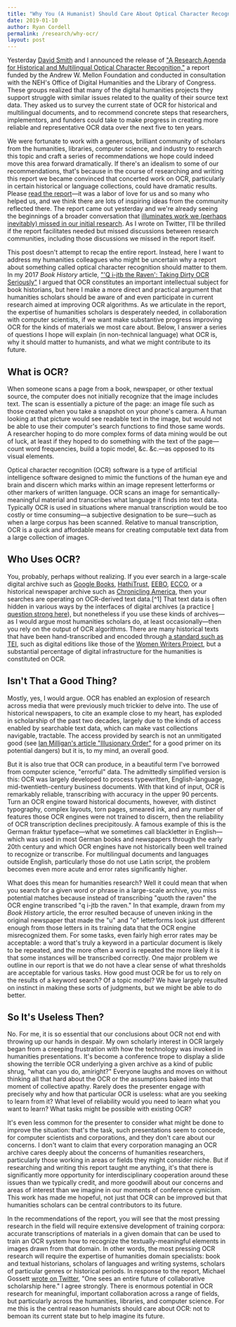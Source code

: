 ```yaml
---
title: "Why You (A Humanist) Should Care About Optical Character Recognition"
date: 2019-01-10
author: Ryan Cordell
permalink: /research/why-ocr/
layout: post
---
```


Yesterday [David Smith](http://www.ccs.neu.edu/home/dasmith/) and I announced the release of ["A Research Agenda for Historical and Multilingual Optical Character Recognition,"](https://ocr.northeastern.edu/report/) a report funded by the Andrew W. Mellon Foundation and conducted in consultation with the NEH's Office of Digital Humanities and the Library of Congress. These groups realized that many of the digital humanities projects they support struggle with similar issues related to the quality of their source text data. They asked us to survey the current state of OCR for historical and multilingual documents, and to recommend concrete steps that researchers, implementors, and funders could take to make progress in creating more reliable and representative OCR data over the next five to ten years. 

We were fortunate to work with a generous, brilliant community of scholars from the humanities, libraries, computer science, and industry to research this topic and craft a series of recommendations we hope could indeed move this area forward dramatically. If there's an idealism to some of our recommendations, that's because in the course of researching and writing this report we became convinced that concerted work on OCR, particularly in certain historical or language collections, could have dramatic results. Please [read the report](https://ocr.northeastern.edu/report/)—it was a labor of love for us and so many who helped us, and we think there are lots of inspiring ideas from the community reflected there. The report came out yesterday and we're already seeing the beginnings of a broader conversation that [illuminates work we (perhaps inevitably) missed in our initial research](https://twitter.com/ryancordell/status/1083362956853870592). As I wrote on Twitter, I'll be thrilled if the report facilitates needed but missed discussions between research communities, including those discussions we missed in the report itself.

This post doesn't attempt to recap the entire report. Instead, here I want to address my humanities colleagues who might be uncertain why a report about something called optical character recognition should matter to them. In my 2017 *Book History* article, ["'Q i-jtb the Raven': Taking Dirty OCR Seriously"](https://ryancordell.org/research/qijtb-the-raven/) I argued that OCR constitutes an important intellectual subject for book historians, but here I make a more direct and practical argument that humanities scholars should be aware of and even participate in current research aimed at improving OCR algorithms.  As we articulate in the report, the expertise of humanities scholars is desperately needed, in collaboration with computer scientists, if we want make substantive progress improving OCR for the kinds of materials we most care about. Below, I answer a series of questions I hope will explain (in non-technical language) what OCR is, why it should matter to humanists, and what we might contribute to its future. 

## What is OCR?

When someone scans a page from a book, newspaper, or other textual source, the computer does not initially recognize that the image includes text. The scan is essentially a picture of the page: an image file such as those created when you take a snapshot on your phone's camera. A human looking at that picture would see readable text in the image, but would not be able to use their computer's search functions to find those same words. A researcher hoping to do more complex forms of data mining would be out of luck, at least if they hoped to do something with the text of the page—count word frequencies, build a topic model, &c. &c.—as opposed to its visual elements. 

Optical character recognition (OCR) software is a type of artificial intelligence software designed to mimic the functions of the human eye and brain and discern which marks within an image represent letterforms or other markers of written language. OCR scans an image for semantically-meaningful material and transcribes what language it finds into text data. Typically OCR is used in situations where manual transcription would be too costly or time consuming—a subjective designation to be sure—such as when a large corpus has been scanned. Relative to manual transcription, OCR is a quick and affordable means for creating computable text data from a large collection of images. 

## Who Uses OCR?

You, probably, perhaps without realizing. If you ever search in a large-scale digital archive such as [Google Books](https://books.google.com/), [HathiTrust](https://www.hathitrust.org/), [EEBO](https://eebo.chadwyck.com/home), [ECCO](https://www.gale.com/primary-sources/eighteenth-century-collections-online), or a historical newspaper archive such as [Chronicling America](https://chroniclingamerica.loc.gov/), then your searches are operating on OCR-derived text data.[^1] That text data is often hidden in various ways by the interfaces of digital archives (a practice [I question strong here](https://ryancordell.org/research/qijtb-the-raven/)), but nonetheless if you use these kinds of archives—as I would argue most humanities scholars do, at least occasionally—then you rely on the output of OCR algorithms. There are many historical texts that have been hand-transcribed and encoded through [a standard such as TEI](http://www.tei-c.org/), such as digital editions like those of the [Women Writers Project](https://www.wwp.northeastern.edu/), but a substantial percentage of digital infrastructure for the humanities is constituted on OCR. 

## Isn't That a Good Thing?

Mostly, yes, I would argue. OCR has enabled an explosion of research across media that were previously much trickier to delve into. The use of historical newspapers, to cite an example close to my heart, has exploded in scholarship of the past two decades, largely due to the kinds of access enabled by searchable text data, which can make vast collections navigable, tractable. The access provided by search is not an unmitigated good (see [Ian Milligan's article "Illusionary Order"](http://muse.jhu.edu/article/527016) for a good primer on its potential dangers) but it is, to my mind, an overall good. 

But it is also true that OCR can produce, in a beautiful term I've borrowed from computer science, "errorful" data. The admittedly simplified version is this: OCR was largely developed to process typewritten, English-language, mid-twentieth-century business documents. With that kind of input, OCR is remarkably reliable, transcribing with accuracy in the upper 90 percents. Turn an OCR engine toward historical documents, however, with distinct typography, complex layouts, torn pages, smeared ink, and any number of features those OCR engines were not trained to discern, then the reliability of OCR transcription declines precipitously. A famous example of this is the German fraktur typeface—what we sometimes call blackletter in English—which was used in most German books and newspapers through the early 20th century and which OCR engines have not historically been well trained to recognize or transcribe. For multilingual documents and languages outside English, particularly those do not use Latin script, the problem becomes even more acute and error rates significantly higher. 

What does this mean for humanities research? Well it could mean that when you search for a given word or phrase in a large-scale archive, you miss potential matches because instead of transcribing "quoth the raven" the OCR engine transcribed "q i-jtb the raven." In that example, drawn from my *Book History* article, the error resulted because of uneven inking in the original newspaper that made the "u" and "o" letterforms look just different enough from those letters in its training data that the OCR engine misrecognized them. For some tasks, even fairly high error rates may be acceptable: a word that's truly a keyword in a particular document is likely to be repeated, and the more often a word is repeated the more likely it is that some instances will be transcribed correctly. One major problem we outline in our report is that we do not have a clear sense of what thresholds are acceptable for various tasks. How good must OCR be for us to rely on the results of a keyword search? Of a topic model? We have largely resulted on instinct in making these sorts of judgments, but we might be able to do better.

## So It's Useless Then?

No. For me, it is so essential that our conclusions about OCR not end with throwing up our hands in despair. My own scholarly interest in OCR largely began from a creeping frustration with how the technology was invoked in humanities presentations. It's become a conference trope to display a slide showing the terrible OCR underlying a given archive as a kind of public shrug, "what can you do, amiright?" Everyone laughs and moves on without thinking all that hard about the OCR or the assumptions baked into that moment of collective apathy. Rarely does the presenter engage with precisely why and how that particular OCR is useless: what are you seeking to learn from it? What level of reliability would you need to learn what you want to learn? What tasks might be possible with existing OCR? 

It's even less common for the presenter to consider what might be done to improve the situation: that's the task, such presentations seem to concede, for computer scientists and corporations, and they don't care about our concerns. I don't want to claim that every corporation managing an OCR archive cares deeply about the concerns of humanities researchers, particularly those working in areas or fields they might consider niche. But if researching and writing this report taught me anything, it's that there is significantly more opportunity for interdisciplinary cooperation around these issues than we typically credit, and more goodwill about our concerns and areas of interest than we imagine in our moments of conference cynicism. This work has made me hopeful, not just that OCR can be improved but that humanities scholars can be central contributors to its future. 

In the recommendations of the report, you will see that the most pressing research in the field will require extensive development of training corpora: accurate transcriptions of materials in a given domain that can be used to train an OCR system how to recognize the textually-meaningful elements in images drawn from that domain. In other words, the most pressing OCR research will require the expertise of humanities domain specialists: book and textual historians, scholars of languages and writing systems, scholars of particular genres or historical periods. In response to the report, Michael Gossett [wrote on Twitter](https://twitter.com/michaeljgossett/status/1083103235601240064), "One sees an entire future of collaborative scholarship here." I agree strongly. There is enormous potential in OCR research for meaningful, important collaboration across a range of fields, but particularly across the humanities, libraries, and computer science. For me this is the central reason humanists should care about OCR: not to bemoan its current state but to help imagine its future. 
